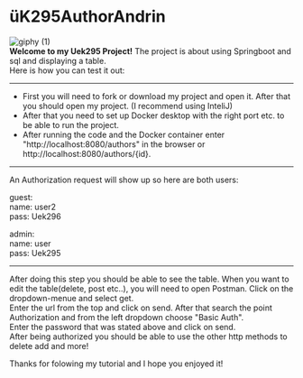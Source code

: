 # üK295AuthorAndrin
![giphy (1)](https://github.com/andrinruegg/UEK295AuthorAndrin/assets/145564904/ceb96ddf-3e00-4eb8-99e1-71a9d6344163)
<br>
**Welcome to my Uek295 Project!**
The project is about using Springboot and sql and displaying a table.
<br>
Here is how you can test it out:
___
- First you will need to fork or download my project and open it. After that you should open my project. (I recommend using InteliJ)
- After that you need to set up Docker desktop with the right port etc. to be able to run the project.
- After running the code and the Docker container enter "http://localhost:8080/authors" in the browser or http://localhost:8080/authors/{id}. <br>

---

An Authorization request will show up so here are both users:

guest: <br>
name: user2 <br>
pass: Uek296 <br>

admin: <br>
name: user <br>
pass: Uek295 <br>

---
After doing this step you should be able to see the table.
When you want to edit the table(delete, post etc..), you will need to open Postman. Click on the dropdown-menue and select get. <br>
Enter the url from the top and click on send. After that search the point Authorization and from the left dropdown choose "Basic Auth". <br>
Enter the password that was stated above and click on send. <br>
After being authorized you should be able to use the other http methods to delete add and more! <br>

Thanks for folowing my tutorial and I hope you enjoyed it!

